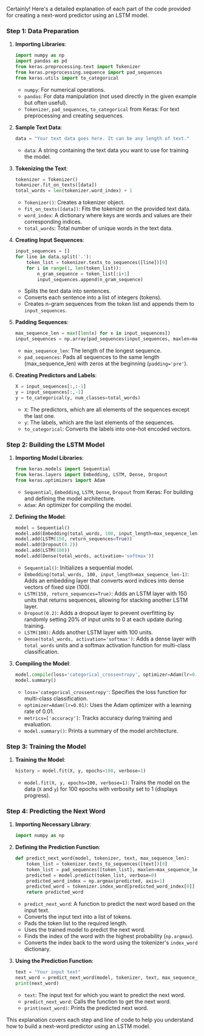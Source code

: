Certainly! Here's a detailed explanation of each part of the code provided for creating a next-word predictor using an LSTM model.

### Step 1: Data Preparation

1. **Importing Libraries**:
   ```python
   import numpy as np
   import pandas as pd
   from keras.preprocessing.text import Tokenizer
   from keras.preprocessing.sequence import pad_sequences
   from keras.utils import to_categorical
   ```

   - `numpy`: For numerical operations.
   - `pandas`: For data manipulation (not used directly in the given example but often useful).
   - `Tokenizer`, `pad_sequences`, `to_categorical` from Keras: For text preprocessing and creating sequences.

2. **Sample Text Data**:
   ```python
   data = "Your text data goes here. It can be any length of text."
   ```

   - `data`: A string containing the text data you want to use for training the model.

3. **Tokenizing the Text**:
   ```python
   tokenizer = Tokenizer()
   tokenizer.fit_on_texts([data])
   total_words = len(tokenizer.word_index) + 1
   ```

   - `Tokenizer()`: Creates a tokenizer object.
   - `fit_on_texts([data])`: Fits the tokenizer on the provided text data.
   - `word_index`: A dictionary where keys are words and values are their corresponding indices.
   - `total_words`: Total number of unique words in the text data.

4. **Creating Input Sequences**:
   ```python
   input_sequences = []
   for line in data.split('.'):
       token_list = tokenizer.texts_to_sequences([line])[0]
       for i in range(1, len(token_list)):
           n_gram_sequence = token_list[:i+1]
           input_sequences.append(n_gram_sequence)
   ```

   - Splits the text data into sentences.
   - Converts each sentence into a list of integers (tokens).
   - Creates n-gram sequences from the token list and appends them to `input_sequences`.

5. **Padding Sequences**:
   ```python
   max_sequence_len = max([len(x) for x in input_sequences])
   input_sequences = np.array(pad_sequences(input_sequences, maxlen=max_sequence_len, padding='pre'))
   ```

   - `max_sequence_len`: The length of the longest sequence.
   - `pad_sequences`: Pads all sequences to the same length (max_sequence_len) with zeros at the beginning (`padding='pre'`).

6. **Creating Predictors and Labels**:
   ```python
   X = input_sequences[:,:-1]
   y = input_sequences[:,-1]
   y = to_categorical(y, num_classes=total_words)
   ```

   - `X`: The predictors, which are all elements of the sequences except the last one.
   - `y`: The labels, which are the last elements of the sequences.
   - `to_categorical`: Converts the labels into one-hot encoded vectors.

### Step 2: Building the LSTM Model

1. **Importing Model Libraries**:
   ```python
   from keras.models import Sequential
   from keras.layers import Embedding, LSTM, Dense, Dropout
   from keras.optimizers import Adam
   ```

   - `Sequential`, `Embedding`, `LSTM`, `Dense`, `Dropout` from Keras: For building and defining the model architecture.
   - `Adam`: An optimizer for compiling the model.

2. **Defining the Model**:
   ```python
   model = Sequential()
   model.add(Embedding(total_words, 100, input_length=max_sequence_len-1))
   model.add(LSTM(150, return_sequences=True))
   model.add(Dropout(0.2))
   model.add(LSTM(100))
   model.add(Dense(total_words, activation='softmax'))
   ```

   - `Sequential()`: Initializes a sequential model.
   - `Embedding(total_words, 100, input_length=max_sequence_len-1)`: Adds an embedding layer that converts word indices into dense vectors of fixed size (100).
   - `LSTM(150, return_sequences=True)`: Adds an LSTM layer with 150 units that returns sequences, allowing for stacking another LSTM layer.
   - `Dropout(0.2)`: Adds a dropout layer to prevent overfitting by randomly setting 20% of input units to 0 at each update during training.
   - `LSTM(100)`: Adds another LSTM layer with 100 units.
   - `Dense(total_words, activation='softmax')`: Adds a dense layer with `total_words` units and a softmax activation function for multi-class classification.

3. **Compiling the Model**:
   ```python
   model.compile(loss='categorical_crossentropy', optimizer=Adam(lr=0.01), metrics=['accuracy'])
   model.summary()
   ```

   - `loss='categorical_crossentropy'`: Specifies the loss function for multi-class classification.
   - `optimizer=Adam(lr=0.01)`: Uses the Adam optimizer with a learning rate of 0.01.
   - `metrics=['accuracy']`: Tracks accuracy during training and evaluation.
   - `model.summary()`: Prints a summary of the model architecture.

### Step 3: Training the Model

1. **Training the Model**:
   ```python
   history = model.fit(X, y, epochs=100, verbose=1)
   ```

   - `model.fit(X, y, epochs=100, verbose=1)`: Trains the model on the data (`X` and `y`) for 100 epochs with verbosity set to 1 (displays progress).

### Step 4: Predicting the Next Word

1. **Importing Necessary Library**:
   ```python
   import numpy as np
   ```

2. **Defining the Prediction Function**:
   ```python
   def predict_next_word(model, tokenizer, text, max_sequence_len):
       token_list = tokenizer.texts_to_sequences([text])[0]
       token_list = pad_sequences([token_list], maxlen=max_sequence_len-1, padding='pre')
       predicted = model.predict(token_list, verbose=0)
       predicted_word_index = np.argmax(predicted, axis=1)
       predicted_word = tokenizer.index_word[predicted_word_index[0]]
       return predicted_word
   ```

   - `predict_next_word`: A function to predict the next word based on the input text.
   - Converts the input text into a list of tokens.
   - Pads the token list to the required length.
   - Uses the trained model to predict the next word.
   - Finds the index of the word with the highest probability (`np.argmax`).
   - Converts the index back to the word using the tokenizer's `index_word` dictionary.

3. **Using the Prediction Function**:
   ```python
   text = "Your input text"
   next_word = predict_next_word(model, tokenizer, text, max_sequence_len)
   print(next_word)
   ```

   - `text`: The input text for which you want to predict the next word.
   - `predict_next_word`: Calls the function to get the next word.
   - `print(next_word)`: Prints the predicted next word.

This explanation covers each step and line of code to help you understand how to build a next-word predictor using an LSTM model.
